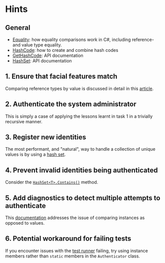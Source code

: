 # Hints

## General

- [Equality][equality]: how equality comparisons work in C#, including reference- and value type equality.
- [HashCode][hash-code]: how to create and combine hash codes
- [GetHashCode][get-hash-code]: API documentation
- [HashSet][hash-set]: API documentation

## 1. Ensure that facial features match

Comparing reference types by value is discussed in detail in this [article][value-equality].

## 2. Authenticate the system administrator

This is simply a case of applying the lessons learnt in task 1 in a trivially recursive manner.

## 3. Register new identities

The most performant, and "natural", way to handle a collection of unique values is by using a [hash set][hash-set].

## 4. Prevent invalid identities being authenticated

Consider the [`HashSet<T>.Contains()`][hash-set-contains] method.

## 5. Add diagnostics to detect multiple attempts to authenticate

This [documentation][reference-equality] addresses the issue of comparing instances as opposed to values.

## 6. Potential workaround for failing tests

If you encounter issues with the [test runner][exercism-test-runner] failing, try using instance members rather than `static` members in the `Authenticator` class.

[equality]: https://docs.microsoft.com/en-us/dotnet/csharp/programming-guide/statements-expressions-operators/equality-comparisons
[hash-set]: https://docs.microsoft.com/en-us/dotnet/api/system.collections.generic.hashset-1?view=netcore-3.1
[hash-code]: https://docs.microsoft.com/en-us/dotnet/api/system.hashcode?view=netcore-3.1
[get-hash-code]: https://docs.microsoft.com/en-us/dotnet/api/system.object.gethashcode?view=netcore-3.1
[reference-equality]: https://docs.microsoft.com/en-us/dotnet/csharp/programming-guide/statements-expressions-operators/equality-comparisons#reference-equality
[value-equality]: https://docs.microsoft.com/en-us/dotnet/csharp/programming-guide/statements-expressions-operators/how-to-define-value-equality-for-a-type
[hash-set-contains]: https://docs.microsoft.com/en-us/dotnet/api/system.collections.generic.hashset-1.contains?view=netcore-3.1
[exercism-test-runner]: https://exercism.org/docs/building/tooling/test-runners
